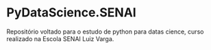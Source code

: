 # PyDataScience.SENAI
Repositório voltado para o estudo de python para datas cience, curso realizado na Escola SENAI Luiz Varga.

